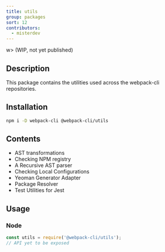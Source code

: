```yaml
---
title: utils
group: packages
sort: 12
contributors:
  - misterdev
---
```


w> (WIP, not yet published)

## Description

This package contains the utilities used across the webpack-cli repositories.

## Installation

```bash
npm i -D webpack-cli @webpack-cli/utils
```

## Contents

- AST transformations
- Checking NPM registry
- A Recursive AST parser
- Checking Local Configurations
- Yeoman Generator Adapter
- Package Resolver
- Test Utilities for Jest

## Usage

### Node

```js
const utils = require('@webpack-cli/utils');
// API yet to be exposed
```
